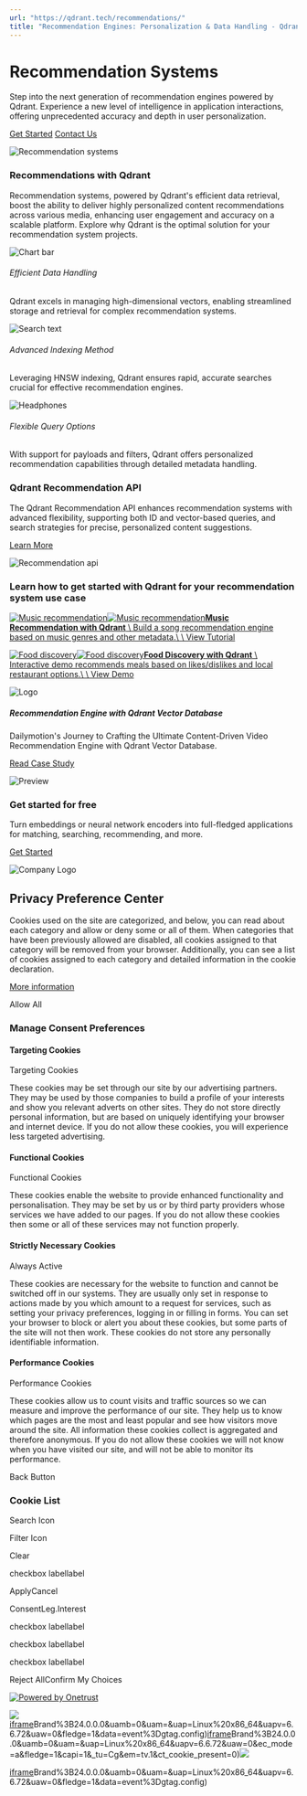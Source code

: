 ```yaml
---
url: "https://qdrant.tech/recommendations/"
title: "Recommendation Engines: Personalization & Data Handling - Qdrant"
---
```


# Recommendation Systems

Step into the next generation of recommendation engines powered by Qdrant. Experience a new level of intelligence in application interactions, offering unprecedented accuracy and depth in user personalization.

[Get Started](https://cloud.qdrant.io/signup?ajs_anonymous_id=a55b5138-05e5-475a-99cf-73088e073f4e) [Contact Us](https://qdrant.tech/contact-us/)

![Recommendation systems](https://qdrant.tech/img/vectors/vector-1.svg)

### Recommendations with Qdrant

Recommendation systems, powered by Qdrant's efficient data retrieval, boost the ability to deliver highly personalized content recommendations across various media, enhancing user engagement and accuracy on a scalable platform. Explore why Qdrant is the optimal solution for your recommendation system projects.

![Chart bar](https://qdrant.tech/icons/outline/chart-bar-blue.svg)

###### Efficient Data Handling

Qdrant excels in managing high-dimensional vectors, enabling streamlined storage and retrieval for complex recommendation systems.

![Search text](https://qdrant.tech/icons/outline/search-text-blue.svg)

###### Advanced Indexing Method

Leveraging HNSW indexing, Qdrant ensures rapid, accurate searches crucial for effective recommendation engines.

![Headphones](https://qdrant.tech/icons/outline/headphones-blue.svg)

###### Flexible Query Options

With support for payloads and filters, Qdrant offers personalized recommendation capabilities through detailed metadata handling.

### Qdrant Recommendation API

The Qdrant Recommendation API enhances recommendation systems with advanced flexibility, supporting both ID and vector-based queries, and search strategies for precise, personalized content suggestions.

[Learn More](https://qdrant.tech/documentation/concepts/explore/)

![Recommendation api](https://qdrant.tech/img/recommendation-api.svg)

### Learn how to get started with Qdrant for your recommendation system use case

[![Music recommendation](https://qdrant.tech/img/recommendations-use-cases/music-recommendation.svg)![Music recommendation](https://qdrant.tech/img/recommendations-use-cases/music-recommendation-mobile.svg)**Music Recommendation with Qdrant** \\
Build a song recommendation engine based on music genres and other metadata.\\
\\
View Tutorial](https://qdrant.tech/blog/human-language-ai-models/)

[![Food discovery](https://qdrant.tech/img/recommendations-use-cases/food-discovery.svg)![Food discovery](https://qdrant.tech/img/recommendations-use-cases/food-discovery-mobile.svg)**Food Discovery with Qdrant** \\
Interactive demo recommends meals based on likes/dislikes and local restaurant options.\\
\\
View Demo](https://food-discovery.qdrant.tech/)

![Logo](https://qdrant.tech/img/recommendations-use-cases/customer-logo.svg)

##### Recommendation Engine with Qdrant Vector Database

Dailymotion's Journey to Crafting the Ultimate Content-Driven Video Recommendation Engine with Qdrant Vector Database.

[Read Case Study](https://qdrant.tech/blog/case-study-dailymotion/)

![Preview](https://qdrant.tech/img/recommendations-use-cases/case-study.png)

### Get started for free

Turn embeddings or neural network encoders into full-fledged applications for matching, searching, recommending, and more.

[Get Started](https://cloud.qdrant.io/signup?ajs_anonymous_id=a55b5138-05e5-475a-99cf-73088e073f4e)

![Company Logo](https://cdn.cookielaw.org/logos/static/ot_company_logo.png)

## Privacy Preference Center

Cookies used on the site are categorized, and below, you can read about each category and allow or deny some or all of them. When categories that have been previously allowed are disabled, all cookies assigned to that category will be removed from your browser.
Additionally, you can see a list of cookies assigned to each category and detailed information in the cookie declaration.


[More information](https://qdrant.tech/legal/privacy-policy/#cookies-and-web-beacons)

Allow All

### Manage Consent Preferences

#### Targeting Cookies

Targeting Cookies

These cookies may be set through our site by our advertising partners. They may be used by those companies to build a profile of your interests and show you relevant adverts on other sites. They do not store directly personal information, but are based on uniquely identifying your browser and internet device. If you do not allow these cookies, you will experience less targeted advertising.

#### Functional Cookies

Functional Cookies

These cookies enable the website to provide enhanced functionality and personalisation. They may be set by us or by third party providers whose services we have added to our pages. If you do not allow these cookies then some or all of these services may not function properly.

#### Strictly Necessary Cookies

Always Active

These cookies are necessary for the website to function and cannot be switched off in our systems. They are usually only set in response to actions made by you which amount to a request for services, such as setting your privacy preferences, logging in or filling in forms. You can set your browser to block or alert you about these cookies, but some parts of the site will not then work. These cookies do not store any personally identifiable information.

#### Performance Cookies

Performance Cookies

These cookies allow us to count visits and traffic sources so we can measure and improve the performance of our site. They help us to know which pages are the most and least popular and see how visitors move around the site. All information these cookies collect is aggregated and therefore anonymous. If you do not allow these cookies we will not know when you have visited our site, and will not be able to monitor its performance.

Back Button

### Cookie List

Search Icon

Filter Icon

Clear

checkbox labellabel

ApplyCancel

ConsentLeg.Interest

checkbox labellabel

checkbox labellabel

checkbox labellabel

Reject AllConfirm My Choices

[![Powered by Onetrust](https://cdn.cookielaw.org/logos/static/powered_by_logo.svg)](https://www.onetrust.com/products/cookie-consent/)

![](https://t.co/1/i/adsct?bci=4&dv=America%2FAdak%26en-US%2Cen%26Google%20Inc.%26Linux%20x86_64%26255%261280%261024%264%2624%261280%261024%260%26na&eci=3&event=%7B%7D&event_id=dab3ded2-522b-4fee-9933-a88f67c9be45&integration=advertiser&p_id=Twitter&p_user_id=0&pl_id=ba492bb0-0857-4389-a162-8c828cf00445&tw_document_href=https%3A%2F%2Fqdrant.tech%2Frecommendations%2F&tw_iframe_status=0&txn_id=o81g6&type=javascript&version=2.3.33)[iframe](https://td.doubleclick.net/td/rul/10862264272?random=1748574226566&cv=11&fst=1748574226566&fmt=3&bg=ffffff&guid=ON&async=1&gtm=45be55s2v9117590405z8898302740za200zb898302740&gcd=13l3l3l3l1l1&dma=0&tag_exp=101509157~103103158~103103160~103116026~103130498~103130500~103200004~103211513~103233427~103252644~103252646~103351866~103351868~104481633~104481635~104559073~104559075&ptag_exp=101509157~103116026~103130498~103130500~103200004~103233427~103252644~103252646~103351866~103351868~104481633~104481635~104559073~104559075&u_w=1280&u_h=1024&url=https%3A%2F%2Fqdrant.tech%2Frecommendations%2F&_ng=1&hn=www.googleadservices.com&frm=0&tiba=Recommendation%20Engines%3A%20Personalization%20%26%20Data%20Handling%20-%20Qdrant&npa=0&pscdl=noapi&auid=1208539075.1748574226&uaa=x86&uab=64&uafvl=Google%2520Chrome%3B137.0.7151.55%7CChromium%3B137.0.7151.55%7CNot%252FA)Brand%3B24.0.0.0&uamb=0&uam=&uap=Linux%20x86_64&uapv=6.6.72&uaw=0&fledge=1&data=event%3Dgtag.config)[iframe](https://td.doubleclick.net/td/rul/10862264272?random=1748574226550&cv=11&fst=1748574226550&fmt=3&bg=ffffff&guid=ON&async=1&gcl_ctr=1&gtm=45be55s2v9117590405z8898302740za200zb898302740&gcd=13l3l3l3l1l1&dma=0&tag_exp=101509157~103103158~103103160~103116026~103130498~103130500~103200004~103211513~103233427~103252644~103252646~103351866~103351868~104481633~104481635~104559073~104559075&ptag_exp=101509157~103116026~103130498~103130500~103200004~103233427~103252644~103252646~103351866~103351868~104481633~104481635~104559073~104559075&u_w=1280&u_h=1024&url=https%3A%2F%2Fqdrant.tech%2Frecommendations%2F&_ng=1&label=_FJrCMev-7EDEND_w7so&hn=www.googleadservices.com&frm=0&tiba=Recommendation%20Engines%3A%20Personalization%20%26%20Data%20Handling%20-%20Qdrant&value=0&bttype=purchase&npa=0&pscdl=noapi&auid=1208539075.1748574226&uaa=x86&uab=64&uafvl=Google%2520Chrome%3B137.0.7151.55%7CChromium%3B137.0.7151.55%7CNot%252FA)Brand%3B24.0.0.0&uamb=0&uam=&uap=Linux%20x86_64&uapv=6.6.72&uaw=0&ec_mode=a&fledge=1&capi=1&_tu=Cg&em=tv.1&ct_cookie_present=0)![](https://analytics.twitter.com/1/i/adsct?bci=4&dv=America%2FAdak%26en-US%2Cen%26Google%20Inc.%26Linux%20x86_64%26255%261280%261024%264%2624%261280%261024%260%26na&eci=3&event=%7B%7D&event_id=dab3ded2-522b-4fee-9933-a88f67c9be45&integration=advertiser&p_id=Twitter&p_user_id=0&pl_id=ba492bb0-0857-4389-a162-8c828cf00445&tw_document_href=https%3A%2F%2Fqdrant.tech%2Frecommendations%2F&tw_iframe_status=0&txn_id=o81g6&type=javascript&version=2.3.33)

[iframe](https://td.doubleclick.net/td/rul/10862264272?random=1748574227535&cv=11&fst=1748574227535&fmt=3&bg=ffffff&guid=ON&async=1&gtm=45be55s2v9117590405za200zb898302740&gcd=13l3l3l3l1l1&dma=0&tag_exp=101509157~103103158~103103160~103116026~103130498~103130500~103200004~103211513~103233427~103252644~103252646~103351866~103351868~104481633~104481635~104559073~104559075&ptag_exp=101509157~103116026~103130498~103130500~103200004~103233427~103252644~103252646~103351866~103351868~104481633~104481635~104559073~104559075&u_w=1280&u_h=1024&url=https%3A%2F%2Fqdrant.tech%2Frecommendations%2F&_ng=1&hn=www.googleadservices.com&frm=0&tiba=Recommendation%20Engines%3A%20Personalization%20%26%20Data%20Handling%20-%20Qdrant&did=dZTQ1Zm&gdid=dZTQ1Zm&npa=0&pscdl=noapi&auid=1208539075.1748574226&uaa=x86&uab=64&uafvl=Google%2520Chrome%3B137.0.7151.55%7CChromium%3B137.0.7151.55%7CNot%252FA)Brand%3B24.0.0.0&uamb=0&uam=&uap=Linux%20x86_64&uapv=6.6.72&uaw=0&fledge=1&data=event%3Dgtag.config)